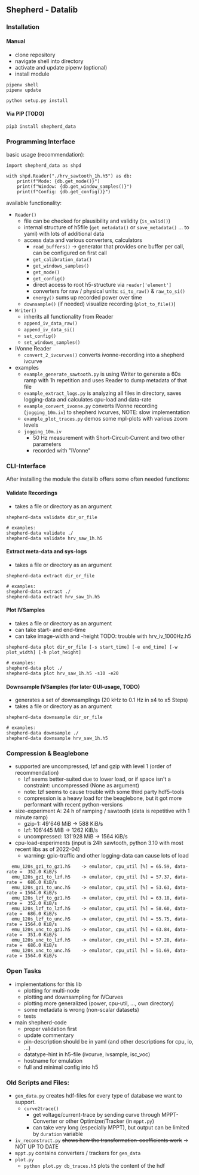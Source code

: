 ## Shepherd - Datalib

### Installation

#### Manual

- clone repository
- navigate shell into directory
- activate and update pipenv (optional) 
- install module

```
pipenv shell
pipenv update

python setup.py install
```

#### Via PIP (TODO)

`pip3 install shepherd_data`

### Programming Interface

basic usage (recommendation):

```
import shepherd_data as shpd

with shpd.Reader("./hrv_sawtooth_1h.h5") as db:
    print(f"Mode: {db.get_mode()}")
    print(f"Window: {db.get_window_samples()}")
    print(f"Config: {db.get_config()}")
```

available functionality:

- `Reader()`
  - file can be checked for plausibility and validity (`is_valid()`)
  - internal structure of h5file (`get_metadata()` or `save_metadata()` ... to yaml) with lots of additional data
  - access data and various converters, calculators
    - `read_buffers()` -> generator that provides one buffer per call, can be configured on first call 
    - `get_calibration_data()`
    - `get_windows_samples()`
    - `get_mode()`
    - `get_config()`
    - direct access to root h5-structure via `reader['element']`
    - converters for raw / physical units: `si_to_raw()` & `raw_to_si()`
    - `energy()` sums up recorded power over time
  - `downsample()` (if needed) visualize recording (`plot_to_file()`)
- `Writer()`
  - inherits all functionality from Reader
  - `append_iv_data_raw()`
  - `append_iv_data_si()`
  - `set_config()`
  - `set_windows_samples()`
- IVonne Reader
  - `convert_2_ivcurves()` converts ivonne-recording into a shepherd ivcurve
- examples
  - `example_generate_sawtooth.py` is using Writer to generate a 60s ramp with 1h repetition and uses Reader to dump metadata of that file
  - `example_extract_logs.py` is analyzing all files in directory, saves logging-data and calculates cpu-load and data-rate
  - `example_convert_ivonne.py` converts IVonne recording (`jogging_10m.iv`) to shepherd ivcurves, NOTE: slow implementation 
  - `example_plot_traces.py` demos some mpl-plots with various zoom levels
  - `jogging_10m.iv`
      - 50 Hz measurement with Short-Circuit-Current and two other parameters
      - recorded with "IVonne"

### CLI-Interface

After installing the module the datalib offers some often needed functions: 

#### Validate Recordings

- takes a file or directory as an argument

```
shepherd-data validate dir_or_file

# examples:
shepherd-data validate ./
shepherd-data validate hrv_saw_1h.h5
```

#### Extract meta-data and sys-logs

- takes a file or directory as an argument

```
shepherd-data extract dir_or_file

# examples:
shepherd-data extract ./
shepherd-data extract hrv_saw_1h.h5
```

#### Plot IVSamples

- takes a file or directory as an argument
- can take start- and end-time
- can take image-width and -height
TODO: trouble with hrv_iv_1000Hz.h5

```
shepherd-data plot dir_or_file [-s start_time] [-e end_time] [-w plot_width] [-h plot_height]

# examples:
shepherd-data plot ./
shepherd-data plot hrv_saw_1h.h5 -s10 -e20
```

#### Downsample IVSamples (for later GUI-usage, TODO)

- generates a set of downsamplings (20 kHz to 0.1 Hz in x4 to x5 Steps)
- takes a file or directory as an argument

```
shepherd-data downsample dir_or_file

# examples:
shepherd-data downsample ./
shepherd-data downsample hrv_saw_1h.h5
```

### Compression & Beaglebone

- supported are uncompressed, lzf and gzip with level 1 (order of recommendation)
  - lzf seems better-suited due to lower load, or if space isn't a constraint: uncompressed (None as argument)
  - note: lzf seems to cause trouble with some third party hdf5-tools
  - compression is a heavy load for the beaglebone, but it got more performant with recent python-versions
- size-experiment A: 24 h of ramping / sawtooth (data is repetitive with 1 minute ramp) 
  - gzip-1: 49'646 MiB -> 588 KiB/s
  - lzf: 106'445 MiB -> 1262 KiB/s
  - uncompressed: 131'928 MiB -> 1564 KiB/s
- cpu-load-experiments (input is 24h sawtooth, python 3.10 with most recent libs as of 2022-04)
  - warning: gpio-traffic and other logging-data can cause lots of load

```
  emu_120s_gz1_to_gz1.h5 	-> emulator, cpu_util [%] = 65.59, data-rate =  352.0 KiB/s
  emu_120s_gz1_to_lzf.h5 	-> emulator, cpu_util [%] = 57.37, data-rate =  686.0 KiB/s
  emu_120s_gz1_to_unc.h5 	-> emulator, cpu_util [%] = 53.63, data-rate = 1564.0 KiB/s
  emu_120s_lzf_to_gz1.h5 	-> emulator, cpu_util [%] = 63.18, data-rate =  352.0 KiB/s
  emu_120s_lzf_to_lzf.h5 	-> emulator, cpu_util [%] = 58.60, data-rate =  686.0 KiB/s
  emu_120s_lzf_to_unc.h5 	-> emulator, cpu_util [%] = 55.75, data-rate = 1564.0 KiB/s
  emu_120s_unc_to_gz1.h5 	-> emulator, cpu_util [%] = 63.84, data-rate =  351.0 KiB/s
  emu_120s_unc_to_lzf.h5 	-> emulator, cpu_util [%] = 57.28, data-rate =  686.0 KiB/s
  emu_120s_unc_to_unc.h5 	-> emulator, cpu_util [%] = 51.69, data-rate = 1564.0 KiB/s 
```

### Open Tasks

- implementations for this lib
  - plotting for multi-node
  - plotting and downsampling for IVCurves
  - plotting more generalized (power, cpu-util, ..., own directory)
  - some metadata is wrong (non-scalar datasets)
  - tests
- main shepherd-code
  - proper validation first
  - update commentary
  - pin-description should be in yaml (and other descriptions for cpu, io, ...)
  - datatype-hint in h5-file (ivcurve, ivsample, isc_voc)
  - hostname for emulation
  - full and minimal config into h5

### Old Scripts and Files:
- `gen_data.py` creates hdf-files for every type of database we want to support.
    - `curve2trace()`
      - get voltage/current-trace by sending curve through MPPT-Converter or other Optimizer/Tracker (in `mppt.py`)
      - can take very long (especially MPPT), but output can be limited by `duration` variable
- `iv_reconstruct.py` ~~shows how the transformation-coefficients work~~ -> NOT UP TO DATE
- `mppt.py` contains converters / trackers for `gen_data`
- `plot.py`
    - `python plot.py db_traces.h5` plots the content of the hdf

